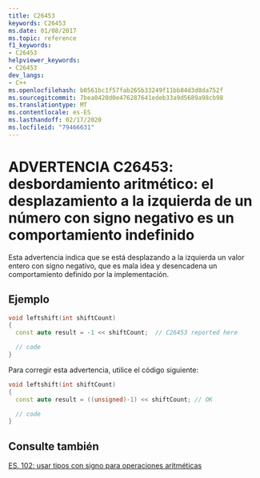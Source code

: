 ```yaml
---
title: C26453
keywords: C26453
ms.date: 01/08/2017
ms.topic: reference
f1_keywords:
- C26453
helpviewer_keywords:
- C26453
dev_langs:
- C++
ms.openlocfilehash: b0561bc1f57fab265b33249f11bb84d3d8da752f
ms.sourcegitcommit: 7bea0420d0e476287641edeb33a9d5689a98cb98
ms.translationtype: MT
ms.contentlocale: es-ES
ms.lasthandoff: 02/17/2020
ms.locfileid: "79466631"
---
```

# <a name="warning-c26453-arithmetic-overflow-left-shift-of-a-negative-signed-number-is-undefined-behavior"></a>ADVERTENCIA C26453: desbordamiento aritmético: el desplazamiento a la izquierda de un número con signo negativo es un comportamiento indefinido

Esta advertencia indica que se está desplazando a la izquierda un valor entero con signo negativo, que es mala idea y desencadena un comportamiento definido por la implementación.

## <a name="example"></a>Ejemplo

```cpp
void leftshift(int shiftCount)
{
  const auto result = -1 << shiftCount;  // C26453 reported here

  // code
}
```

Para corregir esta advertencia, utilice el código siguiente:

```cpp
void leftshift(int shiftCount)
{
  const auto result = ((unsigned)-1) << shiftCount; // OK

  // code
}
```

## <a name="see-also"></a>Consulte también

[ES. 102: usar tipos con signo para operaciones aritméticas](https://github.com/isocpp/CppCoreGuidelines/blob/master/CppCoreGuidelines.md#Res-unsigned)
